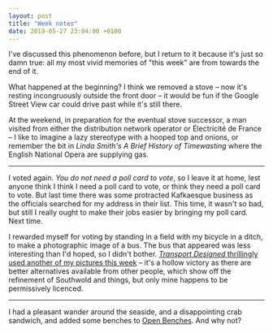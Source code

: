 ```yaml
---
layout: post
title: "Week notes"
date: 2019-05-27 23:04:00 +0100
---
```


I've discussed this phenomenon before, but I return to it because it's just so damn true:
all my most vivid memories of "this week" are from towards the end of it.

What happened at the beginning? I think we removed a stove – now it's resting incongruously outside the front door – it would be fun if the Google Street View car could drive past while it's still there.

At the weekend, in preparation for the eventual stove successor, a man visited from either the distribution network operator or Électricité de France – I like to imagine a lazy stereotype with a hooped top and onions, or remember the bit in <cite>Linda Smith's A Brief History of Timewasting</cite> where the English National Opera are supplying gas.

---

I voted again. _You do not need a poll card to vote_, so I leave it at home, lest anyone think I think I need a poll card to vote, or think they need a poll card to vote.
But last time there was some protracted Kafkaesque business as the officials searched for my address in their list.
This time, it wasn't so bad, but still I really ought to make their jobs easier by bringing my poll card.
Next time.

I rewarded myself for voting by standing in a field with my bicycle in a ditch, to make a photographic image of a bus.
The bus that appeared was less interesting than I'd hoped, so I didn't bother.
[<cite>Transport Designed</cite> thrillingly used another of my pictures this week](http://transportdesigned.com/ayearofbuses-146-norwich-southwold/) –
it's a hollow victory as there are better alternatives available from other people, which show off the refinement of Southwold and things, but only mine happens to be permissively licenced.

---

I had a pleasant wander around the seaside, and a disappointing crab sandwich, and added some benches to [Open Benches](https://openbenches.org/). And why not?
